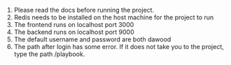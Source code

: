 1.	Please read the docs before running the project.
2.	Redis needs to be installed on the host machine for the project to run
3.	The frontend runs on localhost port 3000
4.	The backend runs on localhost port 9000
5.	The default username and password are both dawood
6.	The path after login has some error. If it does not take you to the project, type the path /playbook.

